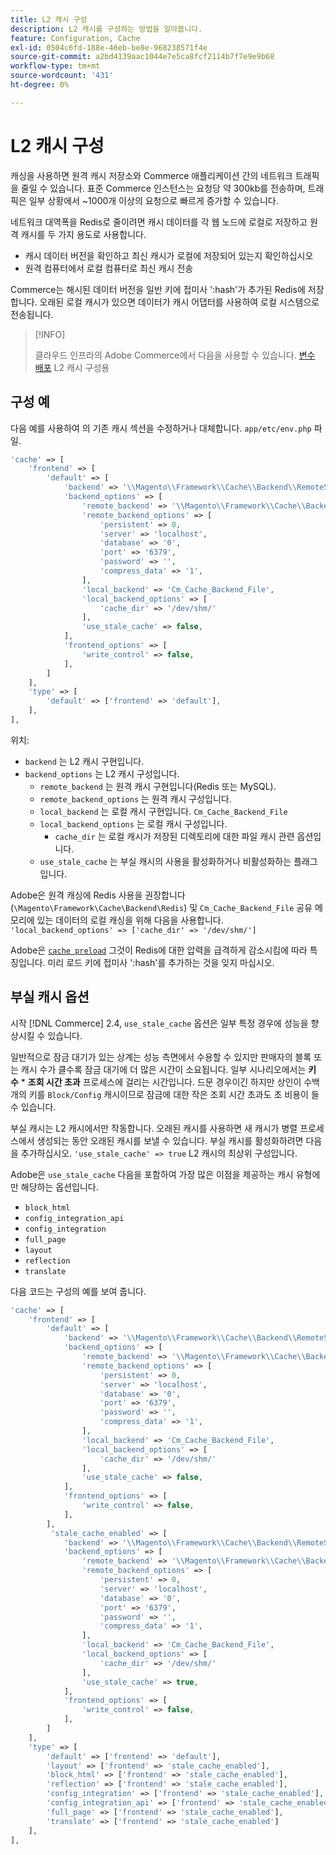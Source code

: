 ```yaml
---
title: L2 캐시 구성
description: L2 캐시를 구성하는 방법을 알아봅니다.
feature: Configuration, Cache
exl-id: 0504c6fd-188e-46eb-be8e-968238571f4e
source-git-commit: a2bd4139aac1044e7e5ca8fcf2114b7f7e9e9b68
workflow-type: tm+mt
source-wordcount: '431'
ht-degree: 0%

---
```


# L2 캐시 구성

캐싱을 사용하면 원격 캐시 저장소와 Commerce 애플리케이션 간의 네트워크 트래픽을 줄일 수 있습니다. 표준 Commerce 인스턴스는 요청당 약 300kb를 전송하며, 트래픽은 일부 상황에서 ~1000개 이상의 요청으로 빠르게 증가할 수 있습니다.

네트워크 대역폭을 Redis로 줄이려면 캐시 데이터를 각 웹 노드에 로컬로 저장하고 원격 캐시를 두 가지 용도로 사용합니다.

- 캐시 데이터 버전을 확인하고 최신 캐시가 로컬에 저장되어 있는지 확인하십시오
- 원격 컴퓨터에서 로컬 컴퓨터로 최신 캐시 전송

Commerce는 해시된 데이터 버전을 일반 키에 접미사 &#39;:hash&#39;가 추가된 Redis에 저장합니다. 오래된 로컬 캐시가 있으면 데이터가 캐시 어댑터를 사용하여 로컬 시스템으로 전송됩니다.

>[!INFO]
>
>클라우드 인프라의 Adobe Commerce에서 다음을 사용할 수 있습니다. [변수 배포](https://experienceleague.adobe.com/docs/commerce-cloud-service/user-guide/configure/env/stage/variables-deploy.html#redis_backend) L2 캐시 구성용

## 구성 예

다음 예를 사용하여 의 기존 캐시 섹션을 수정하거나 대체합니다. `app/etc/env.php` 파일.

```php
'cache' => [
    'frontend' => [
        'default' => [
            'backend' => '\\Magento\\Framework\\Cache\\Backend\\RemoteSynchronizedCache',
            'backend_options' => [
                'remote_backend' => '\\Magento\\Framework\\Cache\\Backend\\Redis',
                'remote_backend_options' => [
                    'persistent' => 0,
                    'server' => 'localhost',
                    'database' => '0',
                    'port' => '6379',
                    'password' => '',
                    'compress_data' => '1',
                ],
                'local_backend' => 'Cm_Cache_Backend_File',
                'local_backend_options' => [
                    'cache_dir' => '/dev/shm/'
                ],
                'use_stale_cache' => false,
            ],
            'frontend_options' => [
                'write_control' => false,
            ],
        ]
    ],
    'type' => [
        'default' => ['frontend' => 'default'],
    ],
],
```

위치:

- `backend` 는 L2 캐시 구현입니다.
- `backend_options` 는 L2 캐시 구성입니다.
   - `remote_backend` 는 원격 캐시 구현입니다(Redis 또는 MySQL).
   - `remote_backend_options` 는 원격 캐시 구성입니다.
   - `local_backend` 는 로컬 캐시 구현입니다. `Cm_Cache_Backend_File`
   - `local_backend_options` 는 로컬 캐시 구성입니다.
      - `cache_dir` 는 로컬 캐시가 저장된 디렉토리에 대한 파일 캐시 관련 옵션입니다.
   - `use_stale_cache` 는 부실 캐시의 사용을 활성화하거나 비활성화하는 플래그입니다.

Adobe은 원격 캐싱에 Redis 사용을 권장합니다(`\Magento\Framework\Cache\Backend\Redis`) 및 `Cm_Cache_Backend_File` 공유 메모리에 있는 데이터의 로컬 캐싱을 위해 다음을 사용합니다. `'local_backend_options' => ['cache_dir' => '/dev/shm/']`

Adobe은 [`cache preload`](redis-pg-cache.md#redis-preload-feature) 그것이 Redis에 대한 압력을 급격하게 감소시킴에 따라 특징입니다. 미리 로드 키에 접미사 &#39;:hash&#39;를 추가하는 것을 잊지 마십시오.

## 부실 캐시 옵션

시작 [!DNL Commerce] 2.4, `use_stale_cache` 옵션은 일부 특정 경우에 성능을 향상시킬 수 있습니다.

일반적으로 잠금 대기가 있는 상계는 성능 측면에서 수용할 수 있지만 판매자의 블록 또는 캐시 수가 클수록 잠금 대기에 더 많은 시간이 소요됩니다. 일부 시나리오에서는 **키 수** \* **조회 시간 초과** 프로세스에 걸리는 시간입니다. 드문 경우이긴 하지만 상인이 수백 개의 키를 `Block/Config` 캐시이므로 잠금에 대한 작은 조회 시간 초과도 초 비용이 들 수 있습니다.

부실 캐시는 L2 캐시에서만 작동합니다. 오래된 캐시를 사용하면 새 캐시가 병렬 프로세스에서 생성되는 동안 오래된 캐시를 보낼 수 있습니다. 부실 캐시를 활성화하려면 다음을 추가하십시오. `'use_stale_cache' => true` L2 캐시의 최상위 구성입니다.

Adobe은 `use_stale_cache` 다음을 포함하여 가장 많은 이점을 제공하는 캐시 유형에만 해당하는 옵션입니다.

- `block_html`
- `config_integration_api`
- `config_integration`
- `full_page`
- `layout`
- `reflection`
- `translate`

다음 코드는 구성의 예를 보여 줍니다.

```php
'cache' => [
    'frontend' => [
        'default' => [
            'backend' => '\\Magento\\Framework\\Cache\\Backend\\RemoteSynchronizedCache',
            'backend_options' => [
                'remote_backend' => '\\Magento\\Framework\\Cache\\Backend\\Redis',
                'remote_backend_options' => [
                    'persistent' => 0,
                    'server' => 'localhost',
                    'database' => '0',
                    'port' => '6379',
                    'password' => '',
                    'compress_data' => '1',
                ],
                'local_backend' => 'Cm_Cache_Backend_File',
                'local_backend_options' => [
                    'cache_dir' => '/dev/shm/'
                ],
                'use_stale_cache' => false,
            ],
            'frontend_options' => [
                'write_control' => false,
            ],
        ],
         'stale_cache_enabled' => [
            'backend' => '\\Magento\\Framework\\Cache\\Backend\\RemoteSynchronizedCache',
            'backend_options' => [
                'remote_backend' => '\\Magento\\Framework\\Cache\\Backend\\Redis',
                'remote_backend_options' => [
                    'persistent' => 0,
                    'server' => 'localhost',
                    'database' => '0',
                    'port' => '6379',
                    'password' => '',
                    'compress_data' => '1',
                ],
                'local_backend' => 'Cm_Cache_Backend_File',
                'local_backend_options' => [
                    'cache_dir' => '/dev/shm/'
                ],
                'use_stale_cache' => true,
            ],
            'frontend_options' => [
                'write_control' => false,
            ],
        ]
    ],
    'type' => [
        'default' => ['frontend' => 'default'],
        'layout' => ['frontend' => 'stale_cache_enabled'],
        'block_html' => ['frontend' => 'stale_cache_enabled'],
        'reflection' => ['frontend' => 'stale_cache_enabled'],
        'config_integration' => ['frontend' => 'stale_cache_enabled'],
        'config_integration_api' => ['frontend' => 'stale_cache_enabled'],
        'full_page' => ['frontend' => 'stale_cache_enabled'],
        'translate' => ['frontend' => 'stale_cache_enabled']
    ],
],
```
